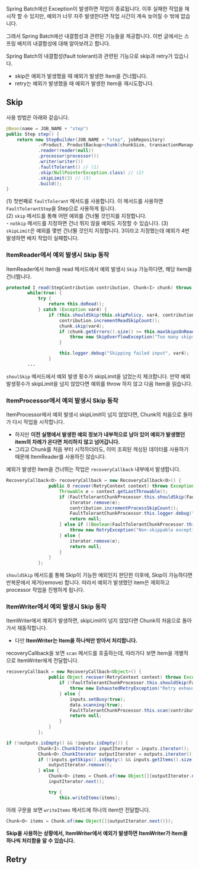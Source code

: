 Spring Batch에선 Exception이 발생하면 작업이 종료됩니다. 이후 실패한 작업을 재시작 할 수 있지만, 예외가 너무 자주 발생한다면 작업 시간이 계속 늦어질 수 밖에 없습니다. 

그래서 Spring Batch에선 내결함성과 관련된 기능들을 제공합니다. 이번 글에서는 스프링 배치의 내결함성에 대해 알아보려고 합니다.

Spring Batch의 내결함성(fault tolerant)과 관련된 기능으로 skip과 retry가 있습니다.
- skip은 예외가 발생했을 때 예외가 발생한 Item을 건너뜁니다. 
- retry는 예외가 발생했을 때 예외가 발생한 Item을 재시도합니다. 

## Skip 

사용 방법은 아래와 같습니다. 
```java
@Bean(name = JOB_NAME + "step")
public Step step() {
    return new StepBuilder(JOB_NAME + "step", jobRepository)
            .<Product, ProductBackup>chunk(chunkSize, transactionManager)
            .reader(reader(null))
            .processor(processor())
            .writer(writer())
            .faultTolerant() // (1)
            .skip(NullPointerException.class) // (2)
            .skipLimit(3) // (3)
            .build();
}
```
(1) 첫번째로 ```faultTolerant``` 메서드를 사용합니다. 이 메서드를 사용하면 ```FaultTolerantStep```을 Step으로 사용하게 됩니다.   
(2) ```skip``` 메서드를 통해 어떤 예외를 건너뛸 것인지를 지정합니다.   
    - ```noSkip``` 메서드를 지정하면 건너 뛰지 않을 예외도 지정할 수 있습니다.
(3) ```skipLimit```은 예외를 몇번 건너뛸 것인지 지정합니다. 3이라고 지정했는데 예외가 4번 발생하면 배치 작업이 실패합니다. 

### ItemReader에서 예외 발생시 Skip 동작 

ItemReader에서 Item을 read 메서드에서 예외 발생시 ```Skip``` 가능하다면, 해당 Item을 건너뜁니다. 

```java
protected I read(StepContribution contribution, Chunk<I> chunk) throws Exception {
        while(true) {
            try {
                return this.doRead();
            } catch (Exception var4) {
                if (this.shouldSkip(this.skipPolicy, var4, contribution.getStepSkipCount())) {
                    contribution.incrementReadSkipCount();
                    chunk.skip(var4);
                    if (chunk.getErrors().size() >= this.maxSkipsOnRead) {
                        throw new SkipOverflowException("Too many skips on read");
                    }

                    this.logger.debug("Skipping failed input", var4);
                }
        ...
```
```shoulSkip``` 메서드에서 예외 발생 횟수가 skipLimit을 넘었는지 체크합니다. 만약 예외 발생횟수가 skipLimit을 넘지 않았다면 예외를 throw 하지 않고 다음 Item을 읽습니다. 

### ItemProcessor에서 예외 발생시 Skip 동작 

ItemProcessor에서 예외 발생시 skipLimit이 넘지 않았다면, Chunk의 처음으로 돌아가 다시 작업을 시작합니다. 
- 하지만 **이전 실행에서 발생한 예외 정보가 내부적으로 남아 있어 예외가 발생했던 item의 차례가 온다면 처리하지 않고 넘어갑니다.**
- 그리고 Chunk를 처음 부터 시작하더라도, 이미 조회된 캐싱된 데이터를 사용하기 때문에 ItemReader를 사용하진 않습니다.

예외가 발생한 Item을 건너뛰는 작업은 ```recoveryCallback``` 내부에서 발생합니다. 
```java
RecoveryCallback<O> recoveryCallback = new RecoveryCallback<O>() {
                public O recover(RetryContext context) throws Exception {
                    Throwable e = context.getLastThrowable();
                    if (FaultTolerantChunkProcessor.this.shouldSkip(FaultTolerantChunkProcessor.this.itemProcessSkipPolicy, e, contribution.getStepSkipCount())) {
                        iterator.remove(e);
                        contribution.incrementProcessSkipCount();
                        FaultTolerantChunkProcessor.this.logger.debug("Skipping after failed process", e);
                        return null;
                    } else if ((Boolean)FaultTolerantChunkProcessor.this.rollbackClassifier.classify(e)) {
                        throw new RetryException("Non-skippable exception in recoverer while processing", e);
                    } else {
                        iterator.remove(e);
                        return null;
                    }
                }
            };
```

```shouldSkip``` 메서드를 통해 Skip이 가능한 예외인지 판단한 이후에, Skip이 가능하다면 반복문에서 제거(remove) 합니다. 
따라서 예외가 발생했던 item은 제외하고 processor 작업을 진행하게 됩니다. 

### ItemWriter에서 예외 발생시 Skip 동작

ItemWriter에서 예외가 발생하면, skipLimit이 넘지 않았다면 Chunk의 처음으로 돌아가서 재동작합니다. 
- 다만 **ItemWriter는 Item을 하나씩만 받아서 처리합니다.** 

recoveryCallback을 보면 ```scan``` 메서드를 호출하는데, 따라가다 보면 Item을 개별적으로 ItemWriter에게 전달합니다. 
```java
recoveryCallback = new RecoveryCallback<Object>() {
                public Object recover(RetryContext context) throws Exception {
                    if (!FaultTolerantChunkProcessor.this.shouldSkip(FaultTolerantChunkProcessor.this.itemWriteSkipPolicy, context.getLastThrowable(), -1L)) {
                        throw new ExhaustedRetryException("Retry exhausted after last attempt in recovery path, but exception is not skippable.", context.getLastThrowable());
                    } else {
                        inputs.setBusy(true);
                        data.scanning(true);
                        FaultTolerantChunkProcessor.this.scan(contribution, inputs, outputs, FaultTolerantChunkProcessor.this.chunkMonitor, true);
                        return null;
                    }
                }
            };
```

```java
if (!outputs.isEmpty() && !inputs.isEmpty()) {
            Chunk<I>.ChunkIterator inputIterator = inputs.iterator();
            Chunk<O>.ChunkIterator outputIterator = outputs.iterator();
            if (!inputs.getSkips().isEmpty() && inputs.getItems().size() != outputs.getItems().size() && outputIterator.hasNext()) {
                outputIterator.remove();
            } else {
                Chunk<O> items = Chunk.of(new Object[]{outputIterator.next()});
                inputIterator.next();

                try {
                    this.writeItems(items);

```
아래 구문을 보면 ```writeItems``` 메서드에 하나의 item만 전달합니다. 
```java
Chunk<O> items = Chunk.of(new Object[]{outputIterator.next()});
```

**Skip을 사용하는 상황에서, ItemWriter에서 예외가 발생하면 ItemWriter가 Item을 하나씩 처리함을 알 수 있습니다.**


## Retry 






